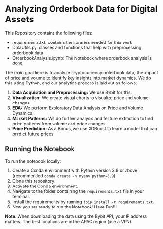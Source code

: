 # Analyzing Orderbook Data for Digital Assets

This Repository contains the following files:

- requirements.txt: contains the libraries needed for this work
- DataUtils.py: classes and functions that help with preprocessing orderbook data
- OrderbookAnalysis.ipynb: The Notebook where orderbook analysis is done

The main goal here is to analyze cryptocurrency orderbook data, the impact of price and volume to identify key insights into market dynamics. We do this using Python, and our analytics process is laid out as follows:

1. **Data Acquisition and Preprocessing:** We use Bybit for this.
2. **Visualization:** We create visual charts to visualize price and volume changes.
3. **EDA:** We perform Exploratory Data Analysis on Price and Volume Dynamics.
4. **Market Patterns:** We do further analysis and feature extraction to find price patterns from volume and price changes.
5. **Price Prediction:** As a Bonus, we use XGBoost to learn a model that can predict future prices.

## Running the Notebook

To run the notebook locally:

1. Create a Conda environment with Python version 3.9 or above (recommended `conda create -n myenv python=3.9`)
2. Clone this repository.
3. Activate the Conda environment.
4. Navigate to the folder containing the `requirements.txt` file in your terminal.
5. Install the requirements by running `!pip install -r requirements.txt`.
6. Now you are ready to run the Notebook! Have Fun!!!

__Note:__ When downloading the data using the Bybit API, your IP address matters. The best locations are in the APAC region (use a VPN).
